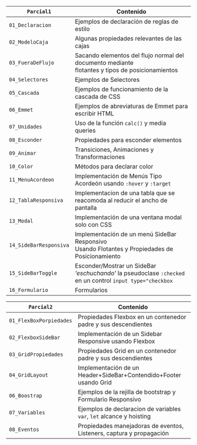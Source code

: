 
|  `Parcial1`            | Contenido                                                                                           |
|------------------------|-----------------------------------------------------------------------------------------------------|
| `01_Declaracion`       | Ejemplos de declaración de reglas de estilo                                                         |
| `02_ModeloCaja`        | Algunas propiedades relevantes de las cajas                                                         |
| `03_FueraDeFlujo`      | Sacando elementos del flujo normal del documento mediante <br>flotantes y tipos de posicionamientos |
| `04_Selectores`        | Ejemplos de Selectores                                                                              |
| `05_Cascada`           | Ejemplos de funcionamiento de la cascada de CSS                                                     |
| `06_Emmet`             | Ejemplos de abreviaturas de Emmet para escribir HTML                                                |
| `07_Unidades`          | Uso de la función `calc()` y media queries                                                          |
| `08_Esconder`          | Propiedades para esconder elementos                                                                 |
| `09_Animar`            | Transiciones, Animaciones y Transformaciones                                                        |
| `10_Color`             | Métodos para declarar color                                                                         |
| `11_MenuAcordeon`      | Implementación de Menús Tipo Acordeón usando `:hover` y `:target`                                   |
| `12_TablaResponsiva`   | Implementacion de una tabla que se reacomoda al reducir el ancho de pantalla                        |
| `13_Modal`             | Implementación de una ventana modal solo con CSS                                                    |
| `14_SideBarResponsiva` | Implementación de un menú SideBar Responsivo<br>Usando Flotantes y Propiedades de Posicionamiento              |
| `15_SideBarToggle`     | Esconder/Mostrar un SideBar *'eschuchando'* la pseudoclase `:checked` <br>en un control `input type="checkbox` |
| `16_Formulario`        | Formularios                                                                                                    |

| `Parcial2`             | Contenido                                                             |
|------------------------|-----------------------------------------------------------------------|
| `01_FlexBoxPorpiedades`| Propiedades Flexbox en un contenedor padre y sus descendientes        |
| `02_FlexboxSideBar`    | Implementación de un Sidebar Responsive usando Flexbox                |
| `03_GridPropiedades`   | Propiedades Grid en un contenedor padre y sus descendientes           |
| `04_GridLayout`        | Implementación de un Header+SideBar+Contendido+Footer usando Grid     |
| `06_Boostrap`          | Ejemplos de la rejilla de bootstrap y Formulario Responsivo           |
| `07_Variables`         | Ejemplos de declaracion de variables `var`, `let` alcance y hoisting  |
| `08_Eventos`           | Propiedades manejadoras de eventos, Listeners, captura y propagación  |
